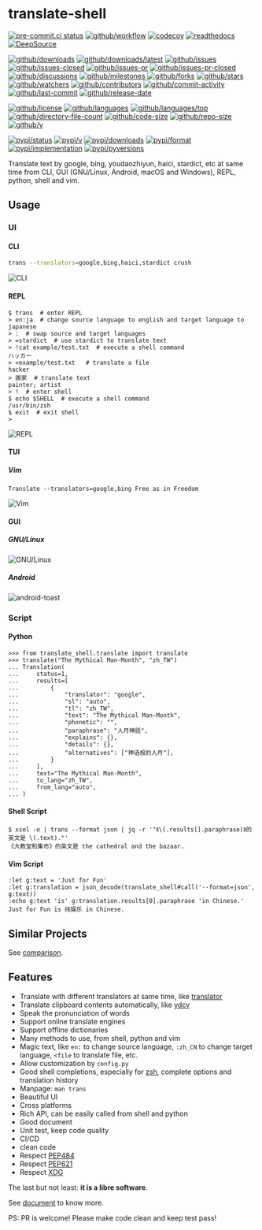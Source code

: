 # translate-shell

[![pre-commit.ci status](https://results.pre-commit.ci/badge/github/Freed-Wu/translate-shell/main.svg)](https://results.pre-commit.ci/latest/github/Freed-Wu/translate-shell/main)
[![github/workflow](https://github.com/Freed-Wu/translate-shell/actions/workflows/main.yml/badge.svg)](https://github.com/Freed-Wu/translate-shell/actions)
[![codecov](https://codecov.io/gh/Freed-Wu/translate-shell/branch/main/graph/badge.svg)](https://codecov.io/gh/Freed-Wu/translate-shell)
[![readthedocs](https://shields.io/readthedocs/translate-shell)](https://translate-shell.readthedocs.io)
[![DeepSource](https://deepsource.io/gh/Freed-Wu/translate-shell.svg/?show_trend=true)](https://deepsource.io/gh/Freed-Wu/translate-shell)

[![github/downloads](https://shields.io/github/downloads/Freed-Wu/translate-shell/total)](https://github.com/Freed-Wu/translate-shell/releases)
[![github/downloads/latest](https://shields.io/github/downloads/Freed-Wu/translate-shell/latest/total)](https://github.com/Freed-Wu/translate-shell/releases/latest)
[![github/issues](https://shields.io/github/issues/Freed-Wu/translate-shell)](https://github.com/Freed-Wu/translate-shell/issues)
[![github/issues-closed](https://shields.io/github/issues-closed/Freed-Wu/translate-shell)](https://github.com/Freed-Wu/translate-shell/issues?q=is%3Aissue+is%3Aclosed)
[![github/issues-pr](https://shields.io/github/issues-pr/Freed-Wu/translate-shell)](https://github.com/Freed-Wu/translate-shell/pulls)
[![github/issues-pr-closed](https://shields.io/github/issues-pr-closed/Freed-Wu/translate-shell)](https://github.com/Freed-Wu/translate-shell/pulls?q=is%3Apr+is%3Aclosed)
[![github/discussions](https://shields.io/github/discussions/Freed-Wu/translate-shell)](https://github.com/Freed-Wu/translate-shell/discussions)
[![github/milestones](https://shields.io/github/milestones/all/Freed-Wu/translate-shell)](https://github.com/Freed-Wu/translate-shell/milestones)
[![github/forks](https://shields.io/github/forks/Freed-Wu/translate-shell)](https://github.com/Freed-Wu/translate-shell/network/members)
[![github/stars](https://shields.io/github/stars/Freed-Wu/translate-shell)](https://github.com/Freed-Wu/translate-shell/stargazers)
[![github/watchers](https://shields.io/github/watchers/Freed-Wu/translate-shell)](https://github.com/Freed-Wu/translate-shell/watchers)
[![github/contributors](https://shields.io/github/contributors/Freed-Wu/translate-shell)](https://github.com/Freed-Wu/translate-shell/graphs/contributors)
[![github/commit-activity](https://shields.io/github/commit-activity/w/Freed-Wu/translate-shell)](https://github.com/Freed-Wu/translate-shell/graphs/commit-activity)
[![github/last-commit](https://shields.io/github/last-commit/Freed-Wu/translate-shell)](https://github.com/Freed-Wu/translate-shell/commits)
[![github/release-date](https://shields.io/github/release-date/Freed-Wu/translate-shell)](https://github.com/Freed-Wu/translate-shell/releases/latest)

[![github/license](https://shields.io/github/license/Freed-Wu/translate-shell)](https://github.com/Freed-Wu/translate-shell/blob/main/LICENSE)
[![github/languages](https://shields.io/github/languages/count/Freed-Wu/translate-shell)](https://github.com/Freed-Wu/translate-shell)
[![github/languages/top](https://shields.io/github/languages/top/Freed-Wu/translate-shell)](https://github.com/Freed-Wu/translate-shell)
[![github/directory-file-count](https://shields.io/github/directory-file-count/Freed-Wu/translate-shell)](https://github.com/Freed-Wu/translate-shell)
[![github/code-size](https://shields.io/github/languages/code-size/Freed-Wu/translate-shell)](https://github.com/Freed-Wu/translate-shell)
[![github/repo-size](https://shields.io/github/repo-size/Freed-Wu/translate-shell)](https://github.com/Freed-Wu/translate-shell)
[![github/v](https://shields.io/github/v/release/Freed-Wu/translate-shell)](https://github.com/Freed-Wu/translate-shell)

[![pypi/status](https://shields.io/pypi/status/translate-shell)](https://pypi.org/project/translate-shell/#description)
[![pypi/v](https://shields.io/pypi/v/translate-shell)](https://pypi.org/project/translate-shell/#history)
[![pypi/downloads](https://shields.io/pypi/dd/translate-shell)](https://pypi.org/project/translate-shell/#files)
[![pypi/format](https://shields.io/pypi/format/translate-shell)](https://pypi.org/project/translate-shell/#files)
[![pypi/implementation](https://shields.io/pypi/implementation/translate-shell)](https://pypi.org/project/translate-shell/#files)
[![pypi/pyversions](https://shields.io/pypi/pyversions/translate-shell)](https://pypi.org/project/translate-shell/#files)

Translate text by google, bing, youdaozhiyun, haici, stardict, etc at same time
from CLI, GUI (GNU/Linux, Android, macOS and Windows), REPL, python, shell and vim.

## Usage

### UI

#### CLI

```sh
trans --translators=google,bing,haici,stardict crush
```

![CLI](https://user-images.githubusercontent.com/32936898/205699472-5349d422-54c9-47a3-afc0-53a17f0acaf8.jpg)

#### REPL

```console
$ trans  # enter REPL
> en:ja  # change source language to english and target language to japanese
> :  # swap source and target languages
> =stardict  # use stardict to translate text
> !cat example/test.txt  # execute a shell command
ハッカー
> <example/test.txt   # translate a file
hacker
> 画家  # translate text
painter; artist
> !  # enter shell
$ echo $SHELL  # execute a shell command
/usr/bin/zsh
$ exit  # exit shell
>
```

![REPL](https://user-images.githubusercontent.com/32936898/205617815-3a2ba6b4-2673-4233-907b-202ffd4a9e44.jpg)

#### TUI

##### Vim

```vim
Translate --translators=google,bing Free as in Freedom
```

![Vim](https://user-images.githubusercontent.com/32936898/205475332-61c0a90e-b145-4af0-8658-c0cf45b87150.jpg)

#### GUI

##### GNU/Linux

![GNU/Linux](https://user-images.githubusercontent.com/32936898/205699484-c6fdefd5-dca2-4263-aed4-e41d9d16fde6.jpg)

##### Android

![android-toast](https://user-images.githubusercontent.com/32936898/206078648-0db6480f-7e35-4252-9f33-9fb51e03e172.jpg)

### Script

#### Python

```pycon
>>> from translate_shell.translate import translate
>>> translate("The Mythical Man-Month", "zh_TW")
... Translation(
...     status=1,
...     results=[
...         {
...             "translator": "google",
...             "sl": "auto",
...             "tl": "zh_TW",
...             "text": "The Mythical Man-Month",
...             "phonetic": "",
...             "paraphrase": "人月神話",
...             "explains": {},
...             "details": {},
...             "alternatives": ["神话般的人月"],
...         }
...     ],
...     text="The Mythical Man-Month",
...     to_lang="zh_TW",
...     from_lang="auto",
... )
```

#### Shell Script

```console
$ xsel -o | trans --format json | jq -r '"《\(.results[].paraphrase)》的英文是 \(.text)."'
《大教堂和集市》的英文是 the cathedral and the bazaar.
```

#### Vim Script

```vim
:let g:text = 'Just for Fun'
:let g:translation = json_decode(translate_shell#call('--format=json', g:text))
:echo g:text 'is' g:translation.results[0].paraphrase 'in Chinese.'
Just for Fun is 纯娱乐 in Chinese.
```

## Similar Projects

See [comparison](https://translate-shell.readthedocs.io/en/latest/resources/translator.html).

## Features

- Translate with different translators at same time, like [translator](https://github.com/skywind3000/translator)
- Translate clipboard contents automatically, like [ydcv](https://github.com/felixonmars/ydcv)
- Speak the pronunciation of words
- Support online translate engines
- Support offline dictionaries
- Many methods to use, from shell, python and vim
- Magic text, like `en:` to change source language, `:zh_CN` to change target
  language, `<file` to translate file, etc.
- Allow customization by `config.py`
- Good shell completions, especially for [zsh](https://github.com/zsh-users/zsh),
  complete options and translation history
- Manpage: `man trans`
- Beautiful UI
- Cross platforms
- Rich API, can be easily called from shell and python
- Good document
- Unit test, keep code quality
- CI/CD
- clean code
- Respect [PEP484](https://peps.python.org/pep-0484/)
- Respect [PEP621](https://peps.python.org/pep-0621/)
- Respect [XDG](https://specifications.freedesktop.org/basedir-spec/basedir-spec-latest.html)

The last but not least: **it is a libre software**.

See [document](https://translate-shell.readthedocs.io) to know more.

PS: PR is welcome! Please make code clean and keep test pass!

<!-- ex: nowrap
-->
